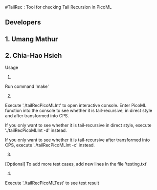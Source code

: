 #TailRec : Tool for checking Tail Recursion in PicoML

## Developers 		##
## 1. Umang Mathur	##
## 2. Chia-Hao Hsieh	##

Usage

1.
Run command 'make'

2.
Execute './tailRecPicoMLInt' to open interactive console. 
Enter PicoML function into the console to see whether it is tail-recursive, in direct style and after transformed into CPS.  

If you only want to see whether it is tail-recursive in direct style, 
execute './tailRecPicoMLInt -d' instead.  

If you only want to see whether it is tail-recursive after transformed into CPS, 
execute './tailRecPicoMLInt -c' instead.  

3.
[Optional] To add more test cases, add new lines in the file 'testing.txt'

4.
Execute './tailRecPicoMLTest' to see test result
